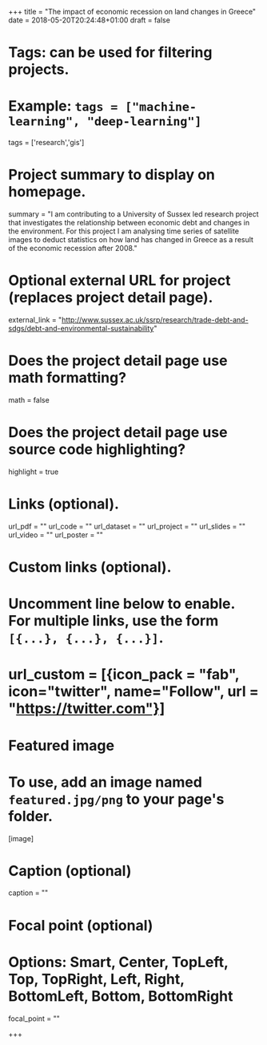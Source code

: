 +++
title = "The impact of economic recession on land changes in Greece"
date = 2018-05-20T20:24:48+01:00
draft = false

# Tags: can be used for filtering projects.
# Example: `tags = ["machine-learning", "deep-learning"]`
tags = ['research','gis']

# Project summary to display on homepage.
summary = "I am contributing to a University of Sussex led research project that investigates the relationship between economic debt and changes in the environment. For this project I am analysing time series of satellite images to deduct statistics on how land has changed in Greece as a result of the economic recession after 2008."

# Optional external URL for project (replaces project detail page).
external_link = "http://www.sussex.ac.uk/ssrp/research/trade-debt-and-sdgs/debt-and-environmental-sustainability"

# Does the project detail page use math formatting?
math = false

# Does the project detail page use source code highlighting?
highlight = true

# Links (optional).
url_pdf = ""
url_code = ""
url_dataset = ""
url_project = ""
url_slides = ""
url_video = ""
url_poster = ""

# Custom links (optional).
#   Uncomment line below to enable. For multiple links, use the form `[{...}, {...}, {...}]`.
# url_custom = [{icon_pack = "fab", icon="twitter", name="Follow", url = "https://twitter.com"}]

# Featured image
# To use, add an image named `featured.jpg/png` to your page's folder.
[image]
  # Caption (optional)
  caption = ""

  # Focal point (optional)
  # Options: Smart, Center, TopLeft, Top, TopRight, Left, Right, BottomLeft, Bottom, BottomRight
  focal_point = ""

+++

